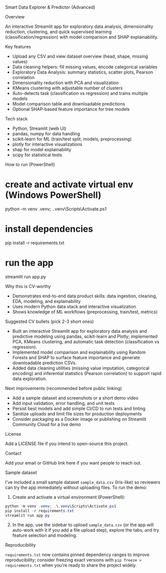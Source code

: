 Smart Data Explorer & Predictor (Advanced)

Overview

An interactive Streamlit app for exploratory data analysis, dimensionality reduction, clustering, and quick supervised learning (classification/regression) with model comparison and SHAP explainability.

Key features

- Upload any CSV and view dataset overview (head, shape, missing values)
- Data cleaning helpers: fill missing values, encode categorical variables
- Exploratory Data Analysis: summary statistics, scatter plots, Pearson correlation
- Dimensionality reduction with PCA and visualization
- KMeans clustering with adjustable number of clusters
- Auto-detects task (classification vs regression) and trains multiple models
- Model comparison table and downloadable predictions
- Optional SHAP-based feature importance for tree models

Tech stack

- Python, Streamlit (web UI)
- pandas, numpy for data handling
- scikit-learn for ML (train/test split, models, preprocessing)
- plotly for interactive visualizations
- shap for model explainability
- scipy for statistical tests

How to run (PowerShell)

# create and activate virtual env (Windows PowerShell)
python -m venv .venv; .\.venv\Scripts\Activate.ps1

# install dependencies
pip install -r requirements.txt

# run the app
streamlit run app.py

Why this is CV-worthy

- Demonstrates end-to-end data product skills: data ingestion, cleaning, EDA, modeling, and explainability
- Uses modern Python data stack and interactive visualization
- Shows knowledge of ML workflows (preprocessing, train/test, metrics)

Suggested CV bullets (pick 2-3 short ones)

- Built an interactive Streamlit app for exploratory data analysis and predictive modeling using pandas, scikit-learn and Plotly; implemented PCA, KMeans clustering, and automatic task detection (classification vs regression).
- Implemented model comparison and explainability using Random Forests and SHAP to surface feature importance and generate downloadable prediction CSVs.
- Added data cleaning utilities (missing value imputation, categorical encoding) and inferential statistics (Pearson correlation) to support rapid data exploration.

Next improvements (recommended before public linking)

- Add a sample dataset and screenshots or a short demo video
- Add input validation, error handling, and unit tests
- Persist best models and add simple CI/CD to run tests and linting
- Sanitize uploads and limit file sizes for production deployments
- Consider packaging as a Docker image or publishing on Streamlit Community Cloud for a live demo

License

Add a LICENSE file if you intend to open-source this project.

Contact

Add your email or GitHub link here if you want people to reach out.

Sample dataset

I've included a small sample dataset `sample_data.csv` (Iris-like) so reviewers can try the app immediately without uploading files. To run the demo:

1. Create and activate a virtual environment (PowerShell):

```powershell
python -m venv .venv; .\.venv\Scripts\Activate.ps1
pip install -r requirements.txt
streamlit run app.py
```

2. In the app, use the sidebar to upload `sample_data.csv` (or the app will auto-work with it if you add a file upload step), explore the tabs, and try feature selection and modeling.

Reproducibility

`requirements.txt` now contains pinned dependency ranges to improve reproducibility; consider freezing exact versions with `pip freeze > requirements.txt` when you're ready to share the project widely.
